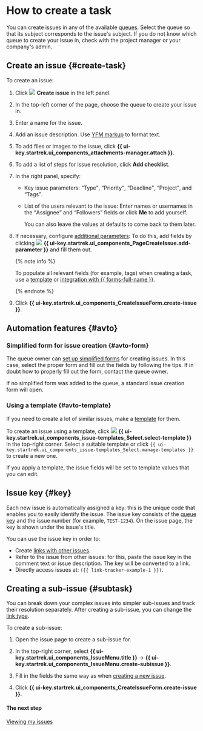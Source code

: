 # How to create a task

You can create issues in any of the available [queues](../queue-intro.md). Select the queue so that its subject corresponds to the issue's subject. If you do not know which queue to create your issue in, check with the project manager or your company's admin.


## Create an issue {#create-task}

To create an issue:

1. Click ![](../../_assets/tracker/svg/icon-add.svg) **Create issue** in the left panel.

1. In the top-left corner of the page, choose the queue to create your issue in.

1. Enter a name for the issue.

1. Add an issue description. Use [YFM markup](markup.md) to format text.

1. To add files or images to the issue, click **{{ ui-key.startrek.ui_components_attachments-manager.attach }}**.

1. To add a list of steps for issue resolution, click **Add checklist**.

1. In the right panel, specify:

   * Key issue parameters: <q>Type</q>, <q>Priority</q>, <q>Deadline</q>, <q>Project</q>, and <q>Tags</q>.

   * List of the users relevant to the issue: Enter names or usernames in the <q>Assignee</q> and <q>Followers</q> fields or click **Me** to add yourself.

      You can also leave the values at defaults to come back to them later.

1. If necessary, configure [additional parameters](create-param.md#default-fields): To do this, add fields by clicking ![](../../_assets/tracker/task-params-btn.png) **{{ ui-key.startrek.ui_components_PageCreateIssue.add-parameter }}** and fill them out.

   {% note info %}

   To populate all relevant fields (for example, tags) when creating a task, use a [template](create-template.md) or [integration with {{ forms-full-name }}](create-ticket-with-forms.md).

   {% endnote %}

1. Click **{{ ui-key.startrek.ui_components_CreateIssueForm.create-issue }}**.

## Automation features {#avto}

### Simplified form for issue creation {#avto-form}

The queue owner can [set up simplified forms](../manager/attach-form.md) for creating issues. In this case, select the proper form and fill out the fields by following the tips. If in doubt how to properly fill out the form, contact the queue owner.

If no simplified form was added to the queue, a standard issue creation form will open.

### Using a template {#avto-template}

If you need to create a lot of similar issues, make a [template](ticket-template.md) for them.

To create an issue using a template, click ![](../../_assets/tracker/svg/icon-note.svg) **{{ ui-key.startrek.ui_components_issue-templates_Select.select-template }}** in the top-right corner. Select a suitable template or click `{{ ui-key.startrek.ui_components_issue-templates_Select.manage-templates }}` to create a new one.

If you apply a template, the issue fields will be set to template values that you can edit.

## Issue key {#key}

Each new issue is automatically assigned a key: this is the unique code that enables you to easily identify the issue. The issue key consists of the [queue key](../manager/create-queue.md#key) and the issue number (for example, `TEST-1234`). On the issue page, the key is shown under the issue's title.

You can use the issue key in order to:

* Create [links with other issues](ticket-links.md).
* Refer to the issue from other issues: for this, paste the issue key in the comment text or issue description. The key will be converted to a link.
* Directly access issues at: `({{ link-tracker-example-1 }})`.

## Creating a sub-issue {#subtask}

You can break down your complex issues into simpler sub-issues and track their resolution separately. After creating a sub-issue, you can change the [link type](links.md).

To create a sub-issue:

1. Open the issue page to create a sub-issue for.

1. In the top-right corner, select **{{ ui-key.startrek.ui_components_IssueMenu.title }}** → **{{ ui-key.startrek.ui_components_IssueMenu.create-subissue }}**.

1. Fill in the fields the same way as when [creating a new issue](#create-task).

1. Click **{{ ui-key.startrek.ui_components_CreateIssueForm.create-issue }}**.


#### The next step

[Viewing my issues](my-tickets.md)



